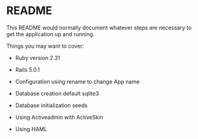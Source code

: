 # README

This README would normally document whatever steps are necessary to get the
application up and running.

Things you may want to cover:

* Ruby version 2.31

* Rails 5.0.1

* Configuration using rename to change App name

* Database creation default sqlite3

* Database initialization seeds

* Using Activeadmin with ActiveSkin

* Using HAML 


